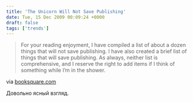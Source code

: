 ```yaml
---
title: 'The Unicorn Will Not Save Publishing'
date: Tue, 15 Dec 2009 00:09:24 +0000
draft: false
tags: ['trends']
---
```


> For your reading enjoyment, I have compiled a list of about a dozen things that will not save publishing. I have also created a brief list of things that will save publishing. As always, neither list is comprehensive, and I reserve the right to add items if I think of something while I’m in the shower.

via [booksquare.com](http://booksquare.com/the-unicorn-will-not-save-publishing/)

Довольно ясный взгляд.